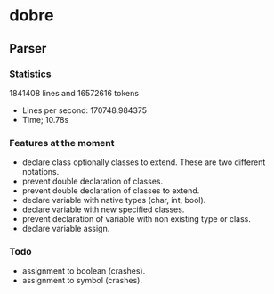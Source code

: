# dobre

## Parser

### Statistics
1841408 lines and 16572616 tokens
 - Lines per second: 170748.984375
 - Time; 10.78s

### Features at the moment
 - declare class optionally classes to extend. These are two different notations.
 - prevent double declaration of classes.
 - prevent double declaration of classes to extend.
 - declare variable with native types (char, int, bool).
 - declare variable with new specified classes.
 - prevent declaration of variable with non existing type or class.
 - declare variable assign.

### Todo
 - assignment to boolean (crashes).
 - assignment to symbol (crashes).

